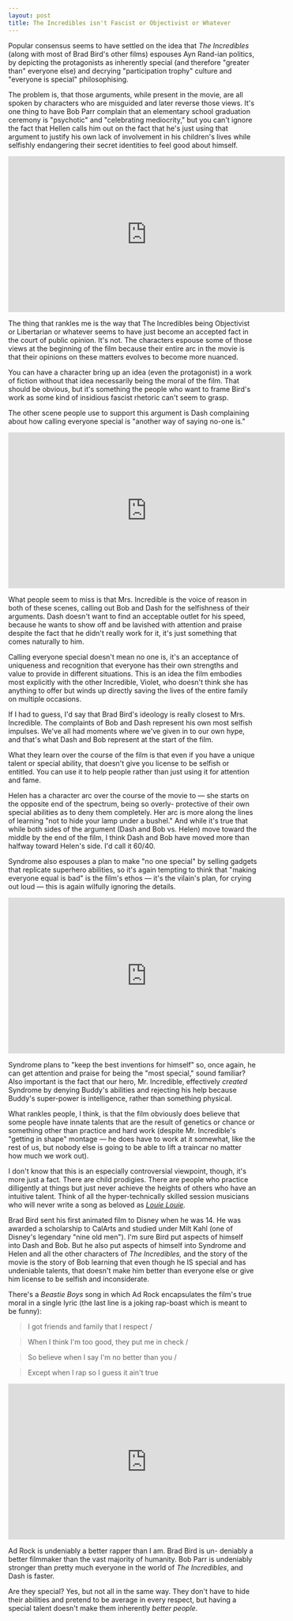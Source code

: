 ```yaml
---
layout: post
title: The Incredibles isn't Fascist or Objectivist or Whatever
---
```


Popular consensus seems to have settled on the idea that 
*The Incredibles* (along with most of Brad Bird's other films) 
espouses Ayn Rand-ian politics, by depicting the protagonists 
as inherently special (and therefore "greater than" everyone else) 
and decrying "participation trophy" culture and "everyone is special" 
philosophising.

The problem is, that those arguments, while present in the movie, 
are all spoken by characters who are misguided and later reverse 
those views. It's one thing to have Bob Parr complain that an 
elementary school graduation ceremony is "psychotic" and "celebrating 
mediocrity," but you can't ignore the fact that Hellen calls him out 
on the fact that he's just using that argument to justify his own 
lack of involvement in his children's lives while selfishly 
endangering their secret identities to feel good about himself. 

<iframe width="560" height="315" src="https://www.youtube.com/embed/p7c1HDUHlJo" frameborder="0" allowfullscreen></iframe>

The thing that rankles me is the way that The Incredibles being 
Objectivist or Libertarian or whatever seems to have just become 
an accepted fact in the court of public opinion. It's not. The 
characters espouse some of those views at the beginning of the film 
because their entire arc in the movie is that their opinions on these 
matters evolves to become more nuanced.

You can have a character bring up an idea (even the protagonist) in 
a work of fiction without that idea necessarily being the moral of 
the film. That should be obvious, but it's something the people who 
want to frame Bird's work as some kind of insidious fascist 
rhetoric can't seem to grasp.

The other scene people use to support this argument is Dash 
complaining about how calling everyone special is "another way of 
saying no-one is."

<iframe width="560" height="315" src="https://www.youtube.com/embed/1E9pKU_N15A" frameborder="0" allowfullscreen></iframe>

What people seem to miss is that Mrs. Incredible is the voice of 
reason in both of these scenes, calling out Bob and Dash for the 
selfishness of their arguments. Dash doesn't want to find an 
acceptable outlet for his speed, because he wants to show off 
and be lavished with attention and praise despite the fact that 
he didn't really work for it, it's just something that comes 
naturally to him. 

Calling everyone special doesn't mean no one is, it's an acceptance 
of uniqueness and recognition that everyone has their own strengths 
and value to provide in different situations. This is an idea the 
film embodies most explicitly with the other Incredible, Violet, 
who doesn't think she has anything to offer but winds up directly 
saving the lives of the entire family on multiple occasions. 

If I had to guess, I'd say that Brad Bird's ideology is really 
closest to Mrs. Incredible. The complaints of Bob and Dash represent 
his own most selfish impulses. We've all had moments where we've 
given in to our own hype, and that's what Dash and Bob represent at 
the start of the film. 

What they learn over the course of the film is 
that even if you have a unique talent or special ability, that 
doesn't give you license to be selfish or entitled. You can use it 
to help people rather than just using it for attention and fame. 

Helen has a character arc over the course of the movie to &mdash; 
she starts on the opposite end of the spectrum, being so overly- 
protective of their own special abilities as to deny them completely. 
Her arc is more along the lines of learning "not to hide your lamp 
under a bushel." And while it's true that while both sides of the 
argument (Dash and Bob vs. Helen) move toward the middle by the end 
of the film, I think Dash and Bob have moved more than halfway toward 
Helen's side. I'd call it 60/40. 

Syndrome also espouses a plan to make "no one special" by selling 
gadgets that replicate superhero abilities, so it's again tempting 
to think that "making everyone equal is bad" is the film's ethos 
&mdash; it's the vilain's plan, for crying out loud &mdash; 
this is again wilfully ignoring the details. 

<iframe width="560" height="315" src="https://www.youtube.com/embed/iRlh_w6uRds" frameborder="0" allowfullscreen></iframe>

Syndrome plans to "keep the best inventions for himself" so, once 
again, he can get attention and praise for being the "most special," 
sound familiar? Also important is the fact that our hero, 
Mr. Incredible, effectively *created* Syndrome by denying Buddy's 
abilities and rejecting his help because Buddy's super-power is 
intelligence, rather than something physical. 

What rankles people, I think, is that the film obviously does believe 
that some people have innate talents that are the result of genetics 
or chance or something other than practice and hard work (despite 
Mr. Incredible's "getting in shape" montage &mdash; he does have to 
work at it somewhat, like the rest of us, but nobody else is going 
to be able to lift a traincar no matter how much we work out). 

I don't know that this is an especially controversial viewpoint, 
though, it's more just a fact. There are child prodigies. There are 
people who practice dilligently at things but just never achieve 
the heights of others who have an intuitive talent. Think of all 
the hyper-technically skilled session musicians who will never 
write a song as beloved as 
*[Louie Louie](https://www.youtube.com/watch?v=qCzgK_DoKB4).* 

Brad Bird sent his first animated film to Disney when he was 14. 
He was awarded a scholarship to CalArts and studied under Milt Kahl 
(one of Disney's legendary "nine old men"). I'm sure Bird put aspects 
of himself into Dash and Bob. But he also put aspects of himself into 
Syndrome and Helen and all the other characters of *The Incredibles,* 
and the story of the movie is the story of Bob learning that even 
though he IS special and has undeniable talents, that doesn't make 
him better than everyone else or give him license to be selfish and 
inconsiderate. 

There's a *Beastie Boys* song in which Ad Rock encapsulates the film's 
true moral in a single lyric (the last line is a joking rap-boast
which is meant to be funny):

> I got friends and family that I respect / 

> When I think I'm too good, they put me in check / 

> So believe when I say I'm no better than you / 

> Except when I rap so I guess it ain't true 

<iframe width="560" height="315" src="https://www.youtube.com/embed/i-QadwBCqQw" frameborder="0" allowfullscreen></iframe>

Ad Rock is undeniably a better rapper than I am. Brad Bird is un- 
deniably a better filmmaker than the vast majority of humanity. 
Bob Parr is undeniably stronger than pretty much everyone in the 
world of *The Incredibles*, and Dash is faster. 

Are they special? Yes, but not all in the same way. They don't have 
to hide their abilities and pretend to be average in every respect, 
but having a special talent doesn't make them inherently 
*better people*.